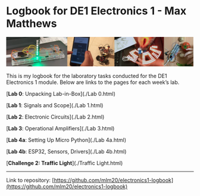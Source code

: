 # Logbook for DE1 Electronics 1 - Max Matthews

![](./media/banner.png)

This is my logbook for the laboratory tasks conducted for the DE1 Electronics 1 module. Below are links to the pages for each week’s lab.

[**Lab 0**: Unpacking Lab-in-Box](./Lab 0.html)

[**Lab 1**: Signals and Scope](./Lab 1.html)

[**Lab 2**: Electronic Circuits](./Lab 2.html)

[**Lab 3**: Operational Amplifiers](./Lab 3.html)

[**Lab 4a**: Setting Up Micro Python](./Lab 4a.html)

[**Lab 4b**: ESP32, Sensors, Drivers](./Lab 4b.html)

[**Challenge 2: Traffic Light**](./Traffic Light.html)

---

Link to repository: [https://github.com/mlm20/electronics1-logbook](https://github.com/mlm20/electronics1-logbook)

